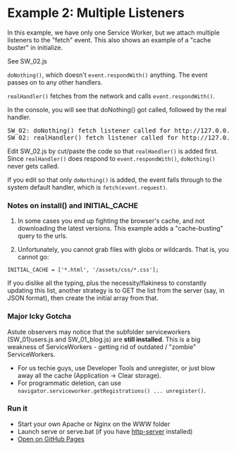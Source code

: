 # Example 2: Multiple Listeners

In this example, we have only one Service Worker, but we attach multiple listeners to the "fetch" event.
This also shows an example of a "cache buster" in initialize.

See SW_02.js

`doNothing()`, which doesn't `event.respondWith()` anything.  The event passes on to any other handlers.

`realHandler()` fetches from the network and calls `event.respondWith()`.

In the console, you will see that doNothing() got called, followed by the real handler.

<pre>
SW_02: doNothing() fetch listener called for http://127.0.0.1:8080/...
SW_02: realHandler() fetch listener called for http://127.0.0.1:8080/...
</pre>

Edit SW_02.js by cut/paste the code so that `realHandler()` is added first.  
Since `realHandler()` does respond to `event.respondWith()`, `doNothing()` never gets called.

If you edit so that only `doNothing()` is added, the event falls through to the system default handler, which is `fetch(event.request)`.

### Notes on install() and INITIAL_CACHE

 1. In some cases you end up fighting the browser's cache, and not downloading the latest versions.
 This example adds a "cache-busting" query to the urls.

 2. Unfortunately, you cannot grab files with globs or wildcards.  That is, you cannot go:

  `INITIAL_CACHE = ['*.html', '/assets/css/*.css'];`

  If you dislike all the typing, plus the necessity/flakiness to constantly updating this list, another strategy is to
  GET the list from the server (say, in JSON format), then create the initial array from that.

### Major Icky Gotcha

Astute observers may notice that the subfolder serviceworkers (SW_01)users.js and SW_01_blog.js) are **still installed**.
This is a big weakness of ServiceWorkers - getting rid of outdated / "zombie" ServiceWorkers.

 - For us techie guys, use Developer Tools and unregister, or just blow away all the cache (Application -> Clear storage).
 - For programmatic deletion, can use `navigator.serviceworker.getRegistrations() ... unregister()`.


### Run it
 - Start your own Apache or Nginx on the WWW folder
 - Launch serve or serve.bat (if you have [http-server](https://www.npmjs.com/package/http-server) installed)
 - [Open on GitHub Pages](https://morganconrad.github.io/serviceworkers/02_multipleListeners/www/index.html)

